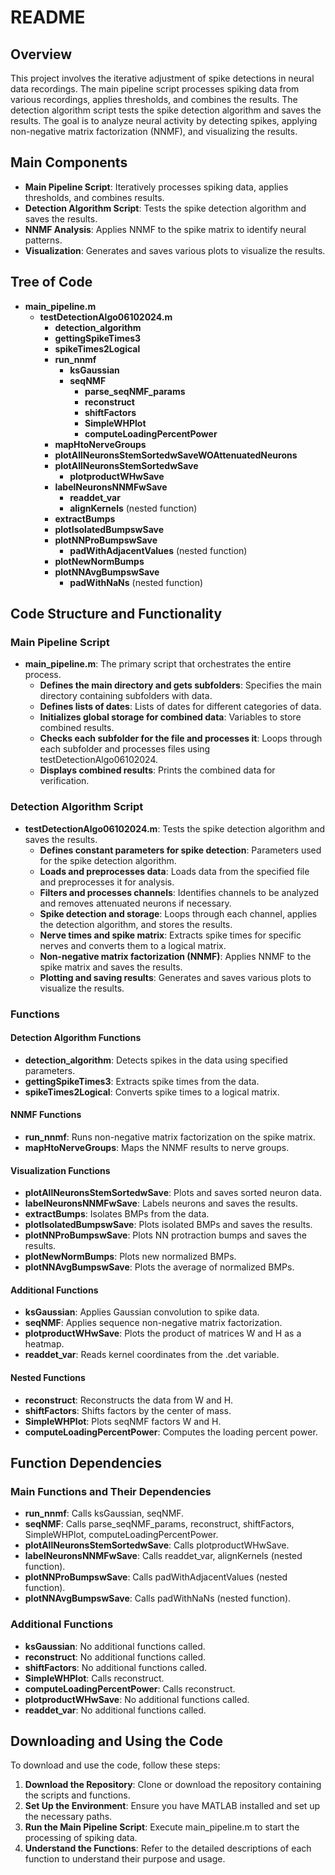 # README

## Overview
This project involves the iterative adjustment of spike detections in neural data recordings. The main pipeline script processes spiking data from various recordings, applies thresholds, and combines the results. The detection algorithm script tests the spike detection algorithm and saves the results. The goal is to analyze neural activity by detecting spikes, applying non-negative matrix factorization (NNMF), and visualizing the results.

## Main Components
- **Main Pipeline Script**: Iteratively processes spiking data, applies thresholds, and combines results.
- **Detection Algorithm Script**: Tests the spike detection algorithm and saves the results.
- **NNMF Analysis**: Applies NNMF to the spike matrix to identify neural patterns.
- **Visualization**: Generates and saves various plots to visualize the results.

## Tree of Code
- **main_pipeline.m**
  - **testDetectionAlgo06102024.m**
    - **detection_algorithm**
    - **gettingSpikeTimes3**
    - **spikeTimes2Logical**
    - **run_nnmf**
      - **ksGaussian**
      - **seqNMF**
        - **parse_seqNMF_params**
        - **reconstruct**
        - **shiftFactors**
        - **SimpleWHPlot**
        - **computeLoadingPercentPower**
    - **mapHtoNerveGroups**
    - **plotAllNeuronsStemSortedwSaveWOAttenuatedNeurons**
    - **plotAllNeuronsStemSortedwSave**
      - **plotproductWHwSave**
    - **labelNeuronsNNMFwSave**
      - **readdet_var**
      - **alignKernels** (nested function)
    - **extractBumps**
    - **plotIsolatedBumpswSave**
    - **plotNNProBumpswSave**
      - **padWithAdjacentValues** (nested function)
    - **plotNewNormBumps**
    - **plotNNAvgBumpswSave**
      - **padWithNaNs** (nested function)

## Code Structure and Functionality

### Main Pipeline Script
- **main_pipeline.m**: The primary script that orchestrates the entire process.
  - **Defines the main directory and gets subfolders**: Specifies the main directory containing subfolders with data.
  - **Defines lists of dates**: Lists of dates for different categories of data.
  - **Initializes global storage for combined data**: Variables to store combined results.
  - **Checks each subfolder for the file and processes it**: Loops through each subfolder and processes files using testDetectionAlgo06102024.
  - **Displays combined results**: Prints the combined data for verification.

### Detection Algorithm Script
- **testDetectionAlgo06102024.m**: Tests the spike detection algorithm and saves the results.
  - **Defines constant parameters for spike detection**: Parameters used for the spike detection algorithm.
  - **Loads and preprocesses data**: Loads data from the specified file and preprocesses it for analysis.
  - **Filters and processes channels**: Identifies channels to be analyzed and removes attenuated neurons if necessary.
  - **Spike detection and storage**: Loops through each channel, applies the detection algorithm, and stores the results.
  - **Nerve times and spike matrix**: Extracts spike times for specific nerves and converts them to a logical matrix.
  - **Non-negative matrix factorization (NNMF)**: Applies NNMF to the spike matrix and saves the results.
  - **Plotting and saving results**: Generates and saves various plots to visualize the results.

### Functions
#### Detection Algorithm Functions
- **detection_algorithm**: Detects spikes in the data using specified parameters.
- **gettingSpikeTimes3**: Extracts spike times from the data.
- **spikeTimes2Logical**: Converts spike times to a logical matrix.

#### NNMF Functions
- **run_nnmf**: Runs non-negative matrix factorization on the spike matrix.
- **mapHtoNerveGroups**: Maps the NNMF results to nerve groups.

#### Visualization Functions
- **plotAllNeuronsStemSortedwSave**: Plots and saves sorted neuron data.
- **labelNeuronsNNMFwSave**: Labels neurons and saves the results.
- **extractBumps**: Isolates BMPs from the data.
- **plotIsolatedBumpswSave**: Plots isolated BMPs and saves the results.
- **plotNNProBumpswSave**: Plots NN protraction bumps and saves the results.
- **plotNewNormBumps**: Plots new normalized BMPs.
- **plotNNAvgBumpswSave**: Plots the average of normalized BMPs.

#### Additional Functions
- **ksGaussian**: Applies Gaussian convolution to spike data.
- **seqNMF**: Applies sequence non-negative matrix factorization.
- **plotproductWHwSave**: Plots the product of matrices W and H as a heatmap.
- **readdet_var**: Reads kernel coordinates from the .det variable.

#### Nested Functions
- **reconstruct**: Reconstructs the data from W and H.
- **shiftFactors**: Shifts factors by the center of mass.
- **SimpleWHPlot**: Plots seqNMF factors W and H.
- **computeLoadingPercentPower**: Computes the loading percent power.

## Function Dependencies

### Main Functions and Their Dependencies
- **run_nnmf**: Calls ksGaussian, seqNMF.
- **seqNMF**: Calls parse_seqNMF_params, reconstruct, shiftFactors, SimpleWHPlot, computeLoadingPercentPower.
- **plotAllNeuronsStemSortedwSave**: Calls plotproductWHwSave.
- **labelNeuronsNNMFwSave**: Calls readdet_var, alignKernels (nested function).
- **plotNNProBumpswSave**: Calls padWithAdjacentValues (nested function).
- **plotNNAvgBumpswSave**: Calls padWithNaNs (nested function).

### Additional Functions
- **ksGaussian**: No additional functions called.
- **reconstruct**: No additional functions called.
- **shiftFactors**: No additional functions called.
- **SimpleWHPlot**: Calls reconstruct.
- **computeLoadingPercentPower**: Calls reconstruct.
- **plotproductWHwSave**: No additional functions called.
- **readdet_var**: No additional functions called.

## Downloading and Using the Code
To download and use the code, follow these steps:
1. **Download the Repository**: Clone or download the repository containing the scripts and functions.
2. **Set Up the Environment**: Ensure you have MATLAB installed and set up the necessary paths.
3. **Run the Main Pipeline Script**: Execute main_pipeline.m to start the processing of spiking data.
4. **Understand the Functions**: Refer to the detailed descriptions of each function to understand their purpose and usage.
